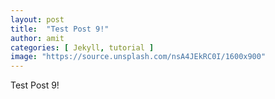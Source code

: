 ```yaml
---
layout: post
title:  "Test Post 9!"
author: amit
categories: [ Jekyll, tutorial ]
image: "https://source.unsplash.com/nsA4JEkRC0I/1600x900"
---
```


Test Post 9!